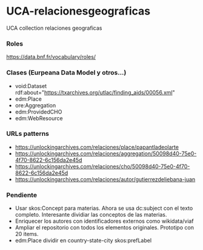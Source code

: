 # UCA-relacionesgeograficas
UCA collection relaciones geograficas


### Roles

https://data.bnf.fr/vocabulary/roles/

### Clases (Eurpeana Data Model y otros...)
- void:Dataset rdf:about="https://txarchives.org/utlac/finding_aids/00056.xml"
- edm:Place
- ore:Aggregation
- edm:ProvidedCHO
- edm:WebResource

### URLs patterns
- https://unlockingarchives.com/relaciones/place/papantladeolarte
- https://unlockingarchives.com/relaciones/aggregation/50098d40-75e0-4f70-8622-6c156da2e45d
- https://unlockingarchives.com/relaciones/cho/50098d40-75e0-4f70-8622-6c156da2e45d
- https://unlockingarchives.com/relaciones/autor/gutierrezdeliebana-juan



### Pendiente
- Usar skos:Concept para materias. Ahora se usa dc:subject con el texto completo. Interesante dividiar las conceptos de las materias.
- Enriquecer los autores con identificadores externos como wikidata/viaf
- Ampliar el repositorio con todos los elementos originales. Prototipo con 20 items.
- edm:Place dividir en country-state-city skos:prefLabel 
